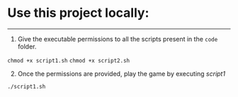 # Use this project locally:
---

1. Give the executable permissions to all the scripts present in the `code` folder.

`chmod +x script1.sh`
`chmod +x script2.sh`

2. Once the permissions are provided, play the game by executing *script1*

`./script1.sh`
